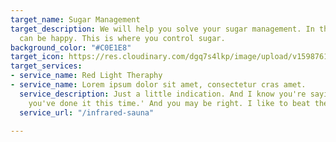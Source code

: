 ```yaml
---
target_name: Sugar Management
target_description: We will help you solve your sugar management. In this world, everything
  can be happy. This is where you control sugar.
background_color: "#C0E1E8"
target_icon: https://res.cloudinary.com/dgq7s4lkp/image/upload/v1598761543/uploads_dev/placeholder_fww9hi.png
target_services:
- service_name: Red Light Theraphy
- service_name: Lorem ipsum dolor sit amet, consectetur cras amet.
  service_description: Just a little indication. And I know you're saying, 'Oh Bob,
    you've done it this time.' And you may be right. I like to beat the brush.
  service_url: "/infrared-sauna"

---
```

